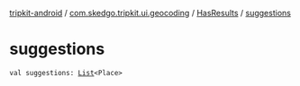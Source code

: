 [tripkit-android](../../index.md) / [com.skedgo.tripkit.ui.geocoding](../index.md) / [HasResults](index.md) / [suggestions](./suggestions.md)

# suggestions

`val suggestions: `[`List`](https://kotlinlang.org/api/latest/jvm/stdlib/kotlin.collections/-list/index.html)`<Place>`